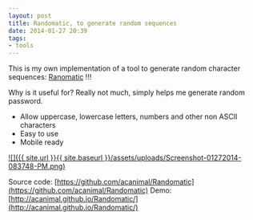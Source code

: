 ```yaml
---
layout: post
title: Randomatic, to generate random sequences
date: 2014-01-27 20:39
tags:
- tools
---
```

This is my own implementation of a tool to generate random character sequences: [Ranomatic](http://acanimal.github.io/Randomatic/) !!!

Why is it useful for? Really not much, simply helps me generate random password.

*   Allow uppercase, lowercase letters, numbers and other non ASCII characters
*   Easy to use
*   Mobile ready

[![]({{ site.url }}{{ site.baseurl }}/assets/uploads/Screenshot-01272014-083748-PM.png)](http://acanimal.github.io/Randomatic/)

Source code: [https://github.com/acanimal/Randomatic](https://github.com/acanimal/Randomatic)
Demo: [http://acanimal.github.io/Randomatic/](http://acanimal.github.io/Randomatic/) 
